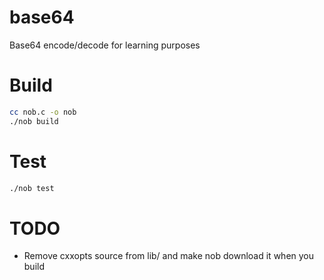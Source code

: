 # base64
Base64 encode/decode for learning purposes

# Build
```sh
cc nob.c -o nob
./nob build
```

# Test
```sh
./nob test
```

# TODO
- Remove cxxopts source from lib/ and make nob download it when you build
